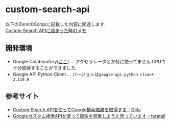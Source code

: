 # custom-search-api

以下のZennのScrapに記載した内容に関連します.  
[Custom Search APIに詰まった時のメモ](https://zenn.dev/yk_imoimo/scraps/f6d1bf45e6972b)

## 開発環境
* Google Colaboratory([ここ](https://colab.research.google.com/))
  ... アクセラレータとか特に使ってません.CPUで十分取得することができました.
* Google API Python Client
  ... バージョンは```google-api-python-client-2.110.0```

## 参考サイト
* [Custom Search APIを使ってGoogle検索結果を取得する - Qiita](https://qiita.com/zak_y/items/42ca0f1ea14f7046108c)
* [Googleカスタム検索APIを使って画像を収集しようと思っています - teratail](https://teratail.com/questions/162178)

